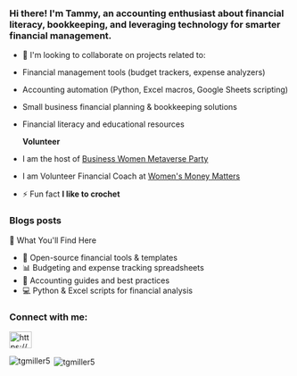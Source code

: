 
<h3><strong>Hi there! I'm Tammy, an accounting enthusiast about financial literacy, bookkeeping, and leveraging technology for smarter financial management.  </h3></strong>

- 👯 I'm looking to collaborate on projects related to:  
- Financial management tools (budget trackers, expense analyzers)  
- Accounting automation (Python, Excel macros, Google Sheets scripting)  
- Small business financial planning & bookkeeping solutions  
- Financial literacy and educational resources

  **Volunteer**

- I am the host of <a href="https://www.facebook.com/groups/594347693577302"> Business Women Metaverse Party </a>
- I am Volunteer Financial Coach at <a href="https://womensmoneymatters.org/"> Women's Money Matters</a>

- ⚡ Fun fact **I like to crochet**

### Blogs posts
<!-- BLOG-POST-LIST:START -->
<!-- BLOG-POST-LIST:END -->

<p>📌 What You'll Find Here</p>
<ul><li>📂 Open-source financial tools & templates </li>
<li>📊 Budgeting and expense tracking spreadsheets </li> 
<li>📜 Accounting guides and best practices  </li>
<li>💻 Python & Excel scripts for financial analysis</li>  </ul>

<h3 align="left">Connect with me:</h3>
<p align="left">
<a href="/https://developbit.com/feed/" target="blank"><img align="center" src="https://raw.githubusercontent.com/rahuldkjain/github-profile-readme-generator/master/src/images/icons/Social/rss.svg" alt="https://developbit.com/feed/" height="30" width="40" /></a>
</p>


<p><img align="left" src="https://github-readme-stats.vercel.app/api/top-langs?username=tgmiller5&show_icons=true&locale=en&layout=compact" alt="tgmiller5" /></p>

<p>&nbsp;<img align="center" src="https://github-readme-stats.vercel.app/api?username=tgmiller5&show_icons=true&locale=en" alt="tgmiller5" /></p>
